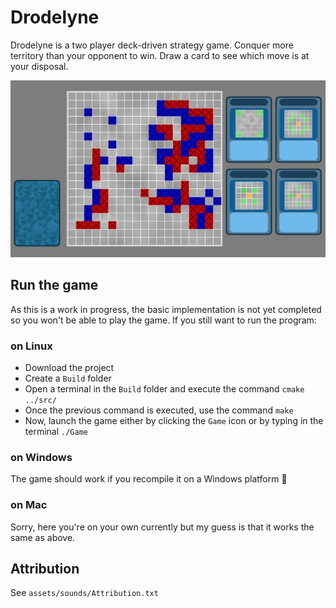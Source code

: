 # Drodelyne

Drodelyne is a two player deck-driven strategy game.
Conquer more territory than your opponent to win.
Draw a card to see which move is at your disposal.



![A typical Drodelyne game](/illustrations/ExampleGame.png)

## Run the game

As this is a work in progress, the basic implementation is not yet completed so you won't be able to play the game. If you still want to run the program:

### on Linux
- Download the project
- Create a `Build` folder
- Open a terminal in the `Build` folder and execute the command `cmake ../src/`
- Once the previous command is executed, use the command `make`
- Now, launch the game either by clicking the `Game` icon or by typing in the terminal `./Game` 

### on Windows
The game should work if you recompile it on a Windows platform 🤞


### on Mac
Sorry, here you're on your own currently but my guess is that it works the same as above.

## Attribution
See `assets/sounds/Attribution.txt`
